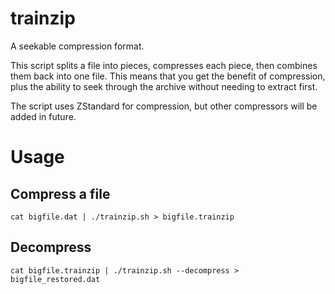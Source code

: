 # trainzip
A seekable compression format.

This script splits a file into pieces, compresses each piece, then combines them back into one file. This means that you get the benefit of compression, plus the ability to seek through the archive without needing to extract first.

The script uses ZStandard for compression, but other compressors will be added in future.

# Usage

## Compress a file
`cat bigfile.dat | ./trainzip.sh > bigfile.trainzip`

## Decompress
`cat bigfile.trainzip | ./trainzip.sh --decompress > bigfile_restored.dat`

